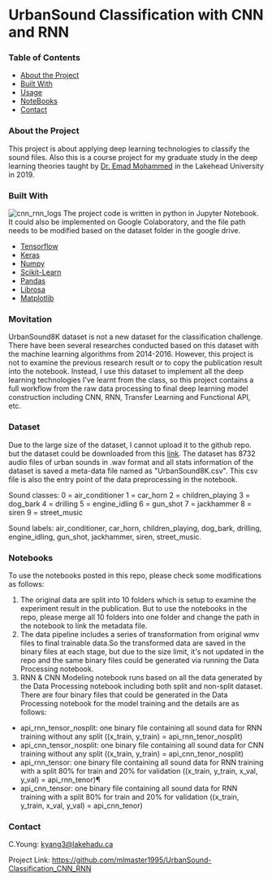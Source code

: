 # UrbanSound Classification with CNN and RNN
### Table of Contents
* [About the Project](#about-the-project)
* [Built With](#built-with)
* [Usage](#usage)
* [NoteBooks](#notebooks)
* [Contact](#contact)

### About the Project
This project is about applying deep learning technologies to classify the sound files. Also this is a course project for 
my graduate study in the deep learning theories taught by [Dr. Emad Mohammed](https://scholar.google.com/citations?user=hJPaK90AAAAJ&hl=en) in the Lakehead 
University in 2019.

### Built With
![cnn_rnn_logs](https://user-images.githubusercontent.com/55723894/99321383-af0d5480-283b-11eb-8c82-374953c13669.jpeg)
The project code is written in python in Jupyter Notebook. It could also be implemented on Google Colaboratory, and the file path needs to be modified based 
on the dataset folder in the google drive.   
* [Tensorflow](https://www.tensorflow.org/)
* [Keras](https://keras.io/guides/)
* [Numpy](https://numpy.org/)
* [Scikit-Learn](https://scikit-learn.org/stable/)
* [Pandas](https://pandas.pydata.org/)
* [Librosa](https://librosa.org/)
* [Matplotlib](https://matplotlib.org/)

### Movitation
UrbanSound8K dataset is not a new dataset for the classification challenge. There have been several researches conducted based on this dataset with the 
machine learning algorithms from 2014-2016. However, this project is not to examine the previous research result or to copy the publication result into the 
notebook. Instead, I use this dataset to implement all the deep learning technologies I've learnt from the class, so this project contains a full workflow 
from the raw data processing to final deep learning model construction including CNN, RNN, Transfer Learning and Functional API, etc. 

### Dataset
Due to the large size of the dataset, I cannot upload it to the github repo. but the dataset could be 
downloaded from this [link](https://urbansounddataset.weebly.com/urbansound8k.html). The dataset has 8732 audio files of urban sounds in .wav format and 
all stats information of the dataset is saved a meta-data file named as "UrbanSound8K.csv". This csv file is also the entry point of the data preprocessing 
in the notebook. 

Sound classes:
0 = air_conditioner
1 = car_horn
2 = children_playing
3 = dog_bark
4 = drilling
5 = engine_idling
6 = gun_shot
7 = jackhammer
8 = siren
9 = street_music

Sound labels: air_conditioner, car_horn, children_playing, dog_bark, drilling, engine_idling, gun_shot, jackhammer, siren, street_music.

### Notebooks
To use the notebooks posted in this repo, please check some modifications as follows: 
1. The original data are split into 10 folders which is setup to examine the experiment result in the publication. But to use the notebooks in the repo, 
please merge all 10 folders into one folder and change the path in the notebook to link the metadata file.
2. The data pipeline includes a series of transformation from original wmv files to final trainable data.So the transformed data are saved in the binary
files at each stage, but due to the size limit, it's not updated in the repo and the same binary files could be generated via running the Data Processing 
notebook.
3. RNN & CNN Modeling notebook runs based on all the data generated by the Data Processing notebook including both split and non-split dataset. There are 
four binary files that could be generated in the Data Processing notebook for the model training and the details are as follows: 
- api_rnn_tensor_nosplit: one binary file containing all sound data for RNN training without any split ((x_train, y_train) = api_rnn_tenor_nosplit)
- api_cnn_tensor_nosplit: one binary file containing all sound data for CNN training without any split ((x_train, y_train) = api_cnn_tenor_nosplit)
- api_rnn_tensor: one binary file containing all sound data for RNN training with a split 80% for train and 20% for validation 
((x_train, y_train, x_val, y_val) = api_rnn_tenor)¶
- api_cnn_tensor: one binary file containing all sound data for RNN training with a split 80% for train and 20% for validation 
((x_train, y_train, x_val, y_val) = api_cnn_tenor) 

### Contact
C.Young: kyang3@lakehadu.ca

Project Link: https://github.com/mlmaster1995/UrbanSound-Classification_CNN_RNN


 
